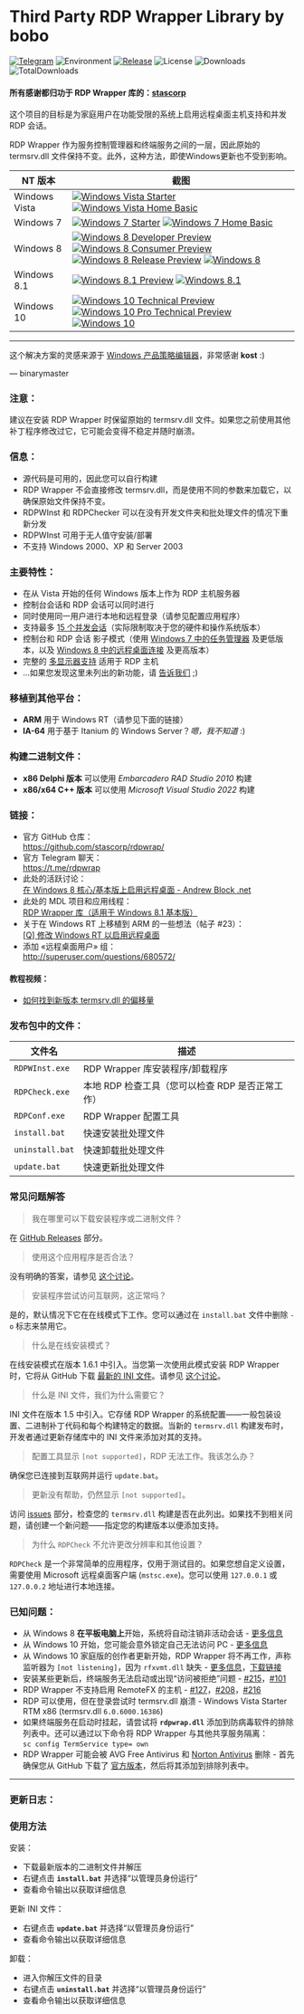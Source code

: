 # Third Party RDP Wrapper Library by bobo

[![Telegram](https://img.shields.io/badge/chat-Telegram-blue.svg)](https://t.me/rdpwrap)
![Environment](https://img.shields.io/badge/Windows-Vista,%207,%208,%2010,%2011-brightgreen.svg)
[![Release](https://img.shields.io/github/release/stascorp/rdpwrap.svg)](https://github.com/stascorp/rdpwrap/releases)
![License](https://img.shields.io/github/license/stascorp/rdpwrap.svg)
![Downloads](https://img.shields.io/github/downloads/stascorp/rdpwrap/latest/total.svg)
![TotalDownloads](https://img.shields.io/github/downloads/stascorp/rdpwrap/total.svg)

#### 所有感谢都归功于 RDP Wrapper 库的：[stascorp](https://github.com/stascorp/rdpwrap)

这个项目的目标是为家庭用户在功能受限的系统上启用远程桌面主机支持和并发 RDP 会话。

RDP Wrapper 作为服务控制管理器和终端服务之间的一层，因此原始的 termsrv.dll 文件保持不变。此外，这种方法，即使Windows更新也不受到影响。

[pVistaST]:  http://stascorp.com/images/rdpwrap/pVistaST.jpg
[pVistaHB]:  http://stascorp.com/images/rdpwrap/pVistaHB.jpg
[pWin7ST]:   http://stascorp.com/images/rdpwrap/pWin7ST.jpg
[pWin7HB]:   http://stascorp.com/images/rdpwrap/pWin7HB.jpg
[pWin8DP]:   http://stascorp.com/images/rdpwrap/pWin8DP.jpg
[pWin8CP]:   http://stascorp.com/images/rdpwrap/pWin8CP.jpg
[pWin8RP]:   http://stascorp.com/images/rdpwrap/pWin8RP.jpg
[pWin8]:     http://stascorp.com/images/rdpwrap/pWin8.jpg
[pWin81P]:   http://stascorp.com/images/rdpwrap/pWin81P.jpg
[pWin81]:    http://stascorp.com/images/rdpwrap/pWin81.jpg
[pWin10TP]:  http://stascorp.com/images/rdpwrap/pWin10TP.jpg
[pWin10PTP]: http://stascorp.com/images/rdpwrap/pWin10PTP.jpg
[pWin10]:    http://stascorp.com/images/rdpwrap/pWin10.jpg

[fVistaST]:  http://stascorp.com/images/rdpwrap/VistaST.png
[fVistaHB]:  http://stascorp.com/images/rdpwrap/VistaHB.png
[fWin7ST]:   http://stascorp.com/images/rdpwrap/Win7ST.png
[fWin7HB]:   http://stascorp.com/images/rdpwrap/Win7HB.png
[fWin8DP]:   http://stascorp.com/images/rdpwrap/Win8DP.png
[fWin8CP]:   http://stascorp.com/images/rdpwrap/Win8CP.png
[fWin8RP]:   http://stascorp.com/images/rdpwrap/Win8RP.png
[fWin8]:     http://stascorp.com/images/rdpwrap/Win8.png
[fWin81P]:   http://stascorp.com/images/rdpwrap/Win81P.png
[fWin81]:    http://stascorp.com/images/rdpwrap/Win81.png
[fWin10TP]:  http://stascorp.com/images/rdpwrap/Win10TP.png
[fWin10PTP]: http://stascorp.com/images/rdpwrap/Win10PTP.png
[fWin10]:    http://stascorp.com/images/rdpwrap/Win10.png

| NT 版本    | 截图 |
| ------------- | ----------- |
| Windows Vista | [![Windows Vista Starter][pVistaST]][fVistaST] [![Windows Vista Home Basic][pVistaHB]][fVistaHB] |
| Windows 7     | [![Windows 7 Starter][pWin7ST]][fWin7ST] [![Windows 7 Home Basic][pWin7HB]][fWin7HB] |
| Windows 8     | [![Windows 8 Developer Preview][pWin8DP]][fWin8DP] [![Windows 8 Consumer Preview][pWin8CP]][fWin8CP] [![Windows 8 Release Preview][pWin8RP]][fWin8RP] [![Windows 8][pWin8]][fWin8] |
| Windows 8.1   | [![Windows 8.1 Preview][pWin81P]][fWin81P] [![Windows 8.1][pWin81]][fWin81] |
| Windows 10    | [![Windows 10 Technical Preview][pWin10TP]][fWin10TP] [![Windows 10 Pro Technical Preview][pWin10PTP]][fWin10PTP] [![Windows 10][pWin10]][fWin10] |
---
[WinPPE]: http://forums.mydigitallife.info/threads/39411-Windows-Product-Policy-Editor

这个解决方案的灵感来源于 [Windows 产品策略编辑器][WinPPE]，非常感谢 **kost** :)

— binarymaster

### 注意：
建议在安装 RDP Wrapper 时保留原始的 termsrv.dll 文件。如果您之前使用其他补丁程序修改过它，它可能会变得不稳定并随时崩溃。

### 信息：
- 源代码是可用的，因此您可以自行构建
- RDP Wrapper 不会直接修改 termsrv.dll，而是使用不同的参数来加载它，以确保原始文件保持不变。
- RDPWInst 和 RDPChecker 可以在没有开发文件夹和批处理文件的情况下重新分发
- RDPWInst 可用于无人值守安装/部署
- 不支持 Windows 2000、XP 和 Server 2003

### 主要特性：
- 在从 Vista 开始的任何 Windows 版本上作为 RDP 主机服务器
- 控制台会话和 RDP 会话可以同时进行
- 同时使用同一用户进行本地和远程登录（请参见配置应用程序）
- 支持最多 [15 个并发会话](https://github.com/stascorp/rdpwrap/issues/192)（实际限制取决于您的硬件和操作系统版本）
- 控制台和 RDP 会话 影子模式（使用 [Windows 7 中的任务管理器](https://img.picui.cn/free/2025/01/22/679110d27de7b.png) 及更低版本，以及 [Windows 8 中的远程桌面连接](http://woshub.com/rds-shadow-how-to-connect-to-a-user-session-in-windows-server-2012-r2/) 及更高版本）
- 完整的 [多显示器支持](https://github.com/stascorp/rdpwrap/issues/163) 适用于 RDP 主机
- ...如果您发现这里未列出的新功能，请 [告诉我们](https://github.com/stascorp/rdpwrap/issues/new) ;)


### 移植到其他平台：
- **ARM** 用于 Windows RT（请参见下面的链接）
- **IA-64** 用于基于 Itanium 的 Windows Server？*嗯，我不知道* :)

### 构建二进制文件：
- **x86 Delphi 版本** 可以使用 *Embarcadero RAD Studio 2010* 构建
- **x86/x64 C++ 版本** 可以使用 *Microsoft Visual Studio 2022* 构建

[andrewblock]:   http://web.archive.org/web/20150810054558/http://andrewblock.net/enable-remote-desktop-on-windows-8-core/
[mydigitallife]: http://forums.mydigitallife.info/threads/55935-RDP-Wrapper-Library-(works-with-Windows-8-1-Basic)
[xda-dev]:       http://forum.xda-developers.com/showthread.php?t=2093525&page=3
[yt-offsets]:    http://www.youtube.com/watch?v=FiD86tmRBtk

### 链接：
- 官方 GitHub 仓库：
<br>https://github.com/stascorp/rdpwrap/
- 官方 Telegram 聊天：
<br>https://t.me/rdpwrap
- 此处的活跃讨论：
<br>[在 Windows 8 核心/基本版上启用远程桌面 - Andrew Block .net][andrewblock]
- 此处的 MDL 项目和应用线程：
<br>[RDP Wrapper 库（适用于 Windows 8.1 基本版）][mydigitallife]
- 关于在 Windows RT 上移植到 ARM 的一些想法（帖子 #23）：
<br>[\[Q\] 修改 Windows RT 以启用远程桌面][xda-dev]
- 添加 «远程桌面用户» 组：
<br>http://superuser.com/questions/680572/

#### 教程视频：
- [如何找到新版本 termsrv.dll 的偏移量][yt-offsets]

### 发布包中的文件：

| 文件名 | 描述 |
| --------- | ----------- |
| `RDPWInst.exe`  | RDP Wrapper 库安装程序/卸载程序 |
| `RDPCheck.exe`  | 本地 RDP 检查工具（您可以检查 RDP 是否正常工作） |
| `RDPConf.exe`   | RDP Wrapper 配置工具 |
| `install.bat`   | 快速安装批处理文件 |
| `uninstall.bat` | 快速卸载批处理文件 |
| `update.bat`    | 快速更新批处理文件 |

### 常见问题解答

> 我在哪里可以下载安装程序或二进制文件？

在 [GitHub Releases](https://github.com/stascorp/rdpwrap/releases) 部分。

> 使用这个应用程序是否合法？

没有明确的答案，请参见 [这个讨论](https://github.com/stascorp/rdpwrap/issues/26)。

> 安装程序尝试访问互联网，这正常吗？

是的，默认情况下它在在线模式下工作。您可以通过在 `install.bat` 文件中删除 `-o` 标志来禁用它。

> 什么是在线安装模式？

在线安装模式在版本 1.6.1 中引入。当您第一次使用此模式安装 RDP Wrapper 时，它将从 GitHub 下载 [最新的 INI 文件](https://github.com/stascorp/rdpwrap/blob/master/res/rdpwrap.ini)。请参见 [这个讨论](https://github.com/stascorp/rdpwrap/issues/132)。

> 什么是 INI 文件，我们为什么需要它？

INI 文件在版本 1.5 中引入。它存储 RDP Wrapper 的系统配置——一般包装设置、二进制补丁代码和每个构建特定的数据。当新的 `termsrv.dll` 构建发布时，开发者通过更新存储库中的 INI 文件来添加对其的支持。

> 配置工具显示 `[not supported]`，RDP 无法工作。我该怎么办？

确保您已连接到互联网并运行 `update.bat`。

> 更新没有帮助，仍然显示 `[not supported]`。

访问 [issues](https://github.com/stascorp/rdpwrap/issues) 部分，检查您的 `termsrv.dll` 构建是否在此列出。如果找不到相关问题，请创建一个新问题——指定您的构建版本以便添加支持。

> 为什么 `RDPCheck` 不允许更改分辨率和其他设置？

`RDPCheck` 是一个非常简单的应用程序，仅用于测试目的。如果您想自定义设置，需要使用 Microsoft 远程桌面客户端 (`mstsc.exe`)。您可以使用 `127.0.0.1` 或 `127.0.0.2` 地址进行本地连接。

### 已知问题：
- 从 Windows 8 **在平板电脑上**开始，系统将自动注销非活动会话 - [更多信息](https://github.com/stascorp/rdpwrap/issues/37)
- 从 Windows 10 开始，您可能会意外锁定自己无法访问 PC - [更多信息](https://github.com/stascorp/rdpwrap/issues/50)
- 从 Windows 10 家庭版的创作者更新开始，RDP Wrapper 将不再工作，声称监听器为 `[not listening]`，因为 `rfxvmt.dll` 缺失 - [更多信息](https://github.com/stascorp/rdpwrap/issues/194#issuecomment-323564111)，[下载链接](https://github.com/stascorp/rdpwrap/issues/194#issuecomment-325627235)
- 安装某些更新后，终端服务无法启动或出现“访问被拒绝”问题 - [#215](https://github.com/stascorp/rdpwrap/issues/215)，[#101](https://github.com/stascorp/rdpwrap/issues/101)
- RDP Wrapper 不支持启用 RemoteFX 的主机 - [#127](https://github.com/stascorp/rdpwrap/issues/127)，[#208](https://github.com/stascorp/rdpwrap/issues/208)，[#216](https://github.com/stascorp/rdpwrap/issues/216)
- RDP 可以使用，但在登录尝试时 termsrv.dll 崩溃 - Windows Vista Starter RTM x86 (termsrv.dll `6.0.6000.16386`)
- 如果终端服务在启动时挂起，请尝试将 **`rdpwrap.dll`** 添加到防病毒软件的排除列表中。还可以通过以下命令将 RDP Wrapper 与其他共享服务隔离：
<br>`sc config TermService type= own`
- RDP Wrapper 可能会被 AVG Free Antivirus 和 [Norton Antivirus](https://github.com/stascorp/rdpwrap/issues/191) 删除 - 首先确保您从 GitHub 下载了 [官方版本](https://github.com/stascorp/rdpwrap/releases)，然后将其添加到排除列表中。

---

### 更新日志：

### 使用方法

安装：
- 下载最新版本的二进制文件并解压
- 右键点击 **`install.bat`** 并选择“以管理员身份运行”
- 查看命令输出以获取详细信息

更新 INI 文件：
- 右键点击 **`update.bat`** 并选择“以管理员身份运行”
- 查看命令输出以获取详细信息

卸载：
- 进入你解压文件的目录
- 右键点击 **`uninstall.bat`** 并选择“以管理员身份运行”
- 查看命令输出以获取详细信息